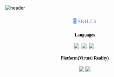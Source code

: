 ![header](https://capsule-render.vercel.app/api?type=venom&color=gradient&customColorList=0,2,2,5,30&height=300&section=header&text=I'm%20Enuyeong&fontSize=90&fontColor=gradient$text=Stroke%20Test&stroke=7EAAE6)


<h3 align="center", style="color:#7EAAE6;font-family:Regular;">
🖥️ SKILLS
</h3>

 <h4 align="center", style="color:#000000;font-family:Regular;">
 Languages
</h4>

<p align="center">
 <img src="https://img.shields.io/badge/C++-00599C?style=flat-square&logo=C%2B%2B&logoColor=white"/></a>&nbsp 
<img src="https://img.shields.io/badge/Python-3766AB?style=flat-square&logo=Python&logoColor=white"/></a>&nbsp 
<img src="https://img.shields.io/badge/C%23-%23239120.svg?style=flat-square&logo=Csharp&logoColor=white"/></a>&nbsp 
</p>



 <h4 align="center", style="color:#000000;font-family:Regular;">
 Platform(Virtual Reality)
</h4>

<p align="center">
<img src="https://img.shields.io/badge/unity-%23000000.svg?style=for-the-badge&logo=unity&logoColor=white"/>
<img src="https://img.shields.io/badge/unrealengine-%23313131.svg?style=for-the-badge&logo=unrealengine&logoColor=white"/>
</p>

<!--
**nokcharathae/nokcharathae** is a ✨ _special_ ✨ repository because its `README.md` (this file) appears on your GitHub profile.

Here are some ideas to get you started:

- 🔭 I’m currently working on ...
- 🌱 I’m currently learning ...
- 👯 I’m looking to collaborate on ...
- 🤔 I’m looking for help with ...
- 💬 Ask me about ...
- 📫 How to reach me: ...
- 😄 Pronouns: ...
- ⚡ Fun fact: ...
-->
